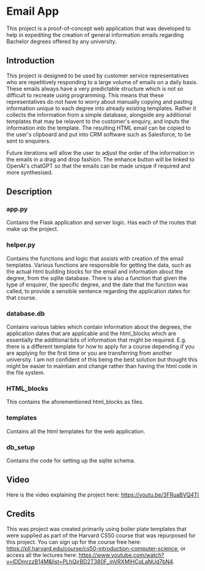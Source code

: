 # Email App

This project is a proof-of-concept web application that was developed to help in expediting the creation of general information emails regarding Bachelor degrees offered by any university.

## Introduction

This project is designed to be used by customer service representatives who are repetitively responding to a large volume of emails on a daily basis. These emails always have a very predictable structure which is not so difficult to recreate using programming. This means that these representatives do not have to worry about manually copying and pasting information unique to each degree into already existing templates. Rather it collects the information from a simple database, alongside any additional templates that may be relavent to the customer's enquiry, and inputs the information into the template. The resulting HTML email can be copied to the user's clipboard and put into CRM software such as Salesforce, to be sent to enquirers. 

Future iterations will allow the user to adjust the order of the information in the emails in a drag and drop fashion. The enhance button will be linked to OpenAi's chatGPT so that the emails can be made unique if required and more synthesised.

## Description
### app.py
Contains the Flask application and server logic. Has each of the routes that make up the project.
### helper.py
Contains the functions and logic that assists with creation of the email templates. Various functions are responsible for getting the data, such as the actual html building blocks for the email and information about the degree, from the sqlite database. There is also a function that given the type of enquirer, the specific degree, and the date that the function was called, to provide a sensible sentence regarding the application dates for that course.
### database.db
Contains various tables which contain information about the degrees, the application dates that are applicable and the html_blocks which are essentially the additional bits of information that might be required. E.g. there is a different template for how to apply for a course depending if you are applying for the first time or you are transferring from another university. I am not confident of this being the best solution but thought this might be easier to maintiain and change rather than having the html code in the file system.

### HTML_blocks
This contains the aforementioned html_blocks as files.

### templates
Contains all the html templates for the web application.

### db_setup
Contains the code for setting up the sqlite schema.

## Video
Here is the video explaining the project here: https://youtu.be/3FRuaBVQ4TI

## Credits
This was project was created primarily using boiler plate templates that were supplied as part of the Harvard CS50 course that was repurposed for this project. You can sign up for the course free here: https://pll.harvard.edu/course/cs50-introduction-computer-science, or access all the lectures here: https://www.youtube.com/watch?v=IDDmrzzB14M&list=PLhQjrBD2T380F_inVRXMIHCqLaNUd7bN4.

